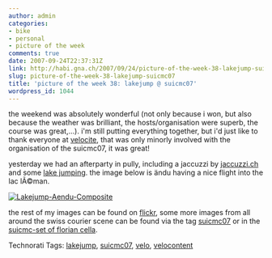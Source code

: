 ```yaml
---
author: admin
categories:
- bike
- personal
- picture of the week
comments: true
date: 2007-09-24T22:37:31Z
link: http://habi.gna.ch/2007/09/24/picture-of-the-week-38-lakejump-suicmc07/
slug: picture-of-the-week-38-lakejump-suicmc07
title: 'picture of the week 38: lakejump @ suicmc07'
wordpress_id: 1044
---
```


the weekend was absolutely wonderful (not only because i won, but also because the weather was brilliant, the hosts/organisation were superb, the course was great,...). i'm still putting everything together, but i'd just like to thank everyone at [velocite](http://velocite.ch/), that was only minorly involved with the organisation of the suicmc07, it was great!

yesterday we had an afterparty in pully, including a jaccuzzi by [jaccuzzi.ch](http://jaccuzzi.ch/) and some [lake jumping](http://www.google.com/search?client=safari&rls=en&q=lakejump&ie=UTF-8&oe=UTF-8).
the image below is ändu having a nice flight into the lac lÃ©man.


[![Lakejump-Aendu-Composite](http://habi.gna.ch/wp-content/uploads/2007/09/lakejump-aendu-composite-tm.jpg)](http://habi.gna.ch/wp-content/uploads/2007/09/lakejump-aendu-composite.jpg)



the rest of my images can be found on [flickr](http://www.flickr.com/photos/habi/sets/72157602147496819/), some more images from all around the swiss courier scene can be found via the tag [suicmc07](http://www.flickr.com/photos/tags/suicmc07) or in the [suicmc-set of florian cella](http://www.flickr.com/photos/floriancella/sets/72157602123357170/).


Technorati Tags: [lakejump](http://www.technorati.com/tag/lakejump), [suicmc07](http://www.technorati.com/tag/suicmc07), [velo](http://www.technorati.com/tag/velo), [velocontent](http://www.technorati.com/tag/velocontent)
